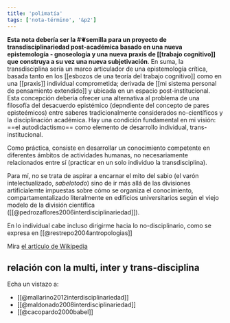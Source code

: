 ```yaml
---
title: 'polimatía'
tags: ['nota-término', '&p2']
---
```

**Esta nota debería ser la #❦semilla para un proyecto de transdisciplinariedad post-académica basado en una nueva epistemología - gnoseología y una nueva praxis de [[trabajo cognitivo]] que construya a su vez una nueva subjetivación**. En suma, la transdisciplina sería un marco articulador de una epistemología crítica, basada tanto en los [[esbozos de una teoría del trabajo cognitivo]] como en una [[praxis]] individual comprometida; derivada de [[mi sistema personal de pensamiento extendido]] y ubicada en un espacio post-institucional. Esta concepción debería ofrecer una alternativa al problema de una filosofía del desacuerdo epistémico (depndiente del concepto de pares episteémicos) entre saberes tradicionalmente considerados no-científicos y la disciplinación académica. Hay una condición fundamental en mi visión: ==el autodidactismo== como elemento de desarrollo individual, trans-institucional.

Como práctica, consiste en desarrollar un conocimiento competente en diferentes ámbitos de actividades humanas, no necesariamente relacionados entre sí (practicar en un solo individuo la transdisciplina).

Para mí, no se trata de aspirar a encarnar el mito del sabio (el varón intelectualizado, *sabelotodo*) sino de ir más allá de las divisiones artificialemte impuestas sobre cómo se organiza el conocimiento, compartamentalizado literalmente en edificios universitarios según el viejo modelo de la división científica ([[@pedrozaflores2006interdisciplinariedad]]).

En lo individual cabe incluso dirigirme hacia lo no-disciplinario, como se expresa en [[@restrepo2004antropologias]]

Mira [el artículo de Wikipedia](https://es.wikipedia.org/wiki/Polimat%C3%ADa)

## relación con la multi, inter y trans-disciplina

Echa un vistazo a:

 - [[@mallarino2012interdisciplinariedad]]
 - [[@maldonado2008interdisciplinariedad]]
 - [[@cacopardo2000babel]]